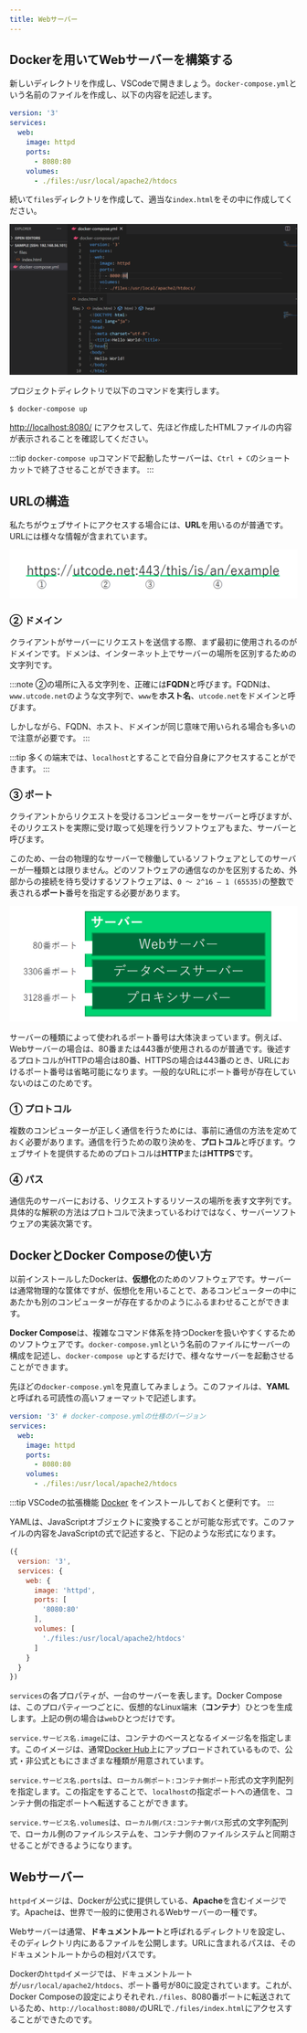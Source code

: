 ```yaml
---
title: Webサーバー
---
```


## Dockerを用いてWebサーバーを構築する

新しいディレクトリを作成し、VSCodeで開きましょう。`docker-compose.yml`という名前のファイルを作成し、以下の内容を記述します。

```yml
version: '3'
services:
  web:
    image: httpd
    ports:
      - 8080:80
    volumes:
      - ./files:/usr/local/apache2/htdocs
```

続いて`files`ディレクトリを作成して、適当な`index.html`をその中に作成してください。

![docker-compose.ymlを含むプロジェクト](05/docker-project.png)

プロジェクトディレクトリで以下のコマンドを実行します。

```
$ docker-compose up
```

[http://localhost:8080/](http://localhost:8080/) にアクセスして、先ほど作成したHTMLファイルの内容が表示されることを確認してください。

:::tip
`docker-compose up`コマンドで起動したサーバーは、`Ctrl + C`のショートカットで終了させることができます。
:::

## URLの構造

私たちがウェブサイトにアクセスする場合には、**URL**を用いるのが普通です。URLには様々な情報が含まれています。

![URL](05/url.png)

### ② ドメイン
クライアントがサーバーにリクエストを送信する際、まず最初に使用されるのがドメインです。ドメンは、インターネット上でサーバーの場所を区別するための文字列です。

:::note
②の場所に入る文字列を、正確には**FQDN**と呼びます。FQDNは、`www.utcode.net`のような文字列で、`www`を**ホスト名**、`utcode.net`をドメインと呼びます。

しかしながら、FQDN、ホスト、ドメインが同じ意味で用いられる場合も多いので注意が必要です。
:::

:::tip
多くの端末では、`localhost`とすることで自分自身にアクセスすることができます。
:::

### ③ ポート

クライアントからリクエストを受けるコンピューターをサーバーと呼びますが、そのリクエストを実際に受け取って処理を行うソフトウェアもまた、サーバーと呼びます。

このため、一台の物理的なサーバーで稼働しているソフトウェアとしてのサーバーが一種類とは限りません。どのソフトウェアの通信なのかを区別するため、外部からの接続を待ち受けするソフトウェアは、`0 ～ 2^16 – 1 (65535)`の整数で表される**ポート**番号を指定する必要があります。

![ポート番号](05/port.png)

サーバーの種類によって使われるポート番号は大体決まっています。例えば、Webサーバーの場合は、80番または443番が使用されるのが普通です。後述するプロトコルがHTTPの場合は80番、HTTPSの場合は443番のとき、URLにおけるポート番号は省略可能になります。一般的なURLにポート番号が存在していないのはこのためです。

### ① プロトコル

複数のコンピューターが正しく通信を行うためには、事前に通信の方法を定めておく必要があります。通信を行うための取り決めを、**プロトコル**と呼びます。ウェブサイトを提供するためのプロトコルは**HTTP**または**HTTPS**です。

### ④ パス

通信先のサーバーにおける、リクエストするリソースの場所を表す文字列です。具体的な解釈の方法はプロトコルで決まっているわけではなく、サーバーソフトウェアの実装次第です。

## DockerとDocker Composeの使い方

以前インストールしたDockerは、**仮想化**のためのソフトウェアです。サーバーは通常物理的な筐体ですが、仮想化を用いることで、あるコンピューターの中にあたかも別のコンピューターが存在するかのようにふるまわせることができます。

**Docker Compose**は、複雑なコマンド体系を持つDockerを扱いやすくするためのソフトウェアです。`docker-compose.yml`という名前のファイルにサーバーの構成を記述し、`docker-compose up`とするだけで、様々なサーバーを起動させることができます。

先ほどの`docker-compose.yml`を見直してみましょう。このファイルは、**YAML**と呼ばれる可読性の高いフォーマットで記述します。

```yml
version: '3' # docker-compose.ymlの仕様のバージョン
services:
  web:
    image: httpd
    ports:
      - 8080:80
    volumes:
      - ./files:/usr/local/apache2/htdocs
```

:::tip
VSCodeの拡張機能 [Docker](https://marketplace.visualstudio.com/items?itemName=ms-azuretools.vscode-docker) をインストールしておくと便利です。
:::

YAMLは、JavaScriptオブジェクトに変換することが可能な形式です。このファイルの内容をJavaScriptの式で記述すると、下記のような形式になります。

```js
({
  version: '3',
  services: {
    web: {
      image: 'httpd',
      ports: [
        '8080:80'
      ],
      volumes: [
        './files:/usr/local/apache2/htdocs'
      ]
    }
  }
})
```

`services`の各プロパティが、一台のサーバーを表します。Docker Composeは、このプロパティ一つごとに、仮想的なLinux端末（**コンテナ**）ひとつを生成します。上記の例の場合は`web`ひとつだけです。

`service.サービス名.image`には、コンテナのベースとなるイメージ名を指定します。このイメージは、通常[Docker Hub](https://hub.docker.com/)上にアップロードされているもので、公式・非公式ともにさまざまな種類が用意されています。

`service.サービス名.ports`は、`ローカル側ポート:コンテナ側ポート`形式の文字列配列を指定します。この指定をすることで、`localhost`の指定ポートへの通信を、コンテナ側の指定ポートへ転送することができます。

`service.サービス名.volumes`は、`ローカル側パス:コンテナ側パス`形式の文字列配列で、ローカル側のファイルシステムを、コンテナ側のファイルシステムと同期させることができるようになります。

## Webサーバー

`httpd`イメージは、Dockerが公式に提供している、**Apache**を含むイメージです。Apacheは、世界で一般的に使用されるWebサーバーの一種です。

Webサーバーは通常、**ドキュメントルート**と呼ばれるディレクトリを設定し、そのディレクトリ内にあるファイルを公開します。URLに含まれるパスは、そのドキュメントルートからの相対パスです。

Dockerの`httpd`イメージでは、ドキュメントルートが`/usr/local/apache2/htdocs`、ポート番号が80に設定されています。これが、Docker Composeの設定によりそれぞれ`./files`、8080番ポートに転送されているため、`http://localhost:8080/`のURLで`./files/index.html`にアクセスすることができたのです。
